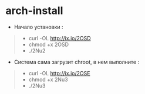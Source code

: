 # arch-install
 
- Начало установки :
>  - curl -OL http://ix.io/2OSD
>  - chmod +x 2OSD
>  - ./2Nu2 
- Система сама загрузит chroot, в нем выполните :
>  - curl -OL http://ix.io/2OSE
>  - chmod +x 2Nu3 
>  - ./2Nu3
